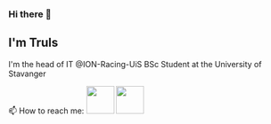 ### Hi there 👋
## I'm Truls

I'm the head of IT @ION-Racing-UiS
BSc Student at the University of Stavanger

📫 How to reach me: [<img src="https://ssl.gstatic.com/ui/v1/icons/mail/rfr/logo_gmail_lockup_default_1x_r2.png" height="50" />](mailto:trulshskadberg@gmail.com) [<img src="https://image.flaticon.com/icons/png/512/174/174857.png" height="50" />](https://www.linkedin.com/in/truls-hansen-skadberg)

<!--
**Scadic/scadic** is a ✨ _special_ ✨ repository because its `README.md` (this file) appears on your GitHub profile.

Here are some ideas to get you started:

- 🔭 I’m currently working on ...
- 🌱 I’m currently learning ...
- 👯 I’m looking to collaborate on ...
- 🤔 I’m looking for help with ...
- 💬 Ask me about ...
- 📫 How to reach me: ...
- 😄 Pronouns: ...
- ⚡ Fun fact: ...
-->
